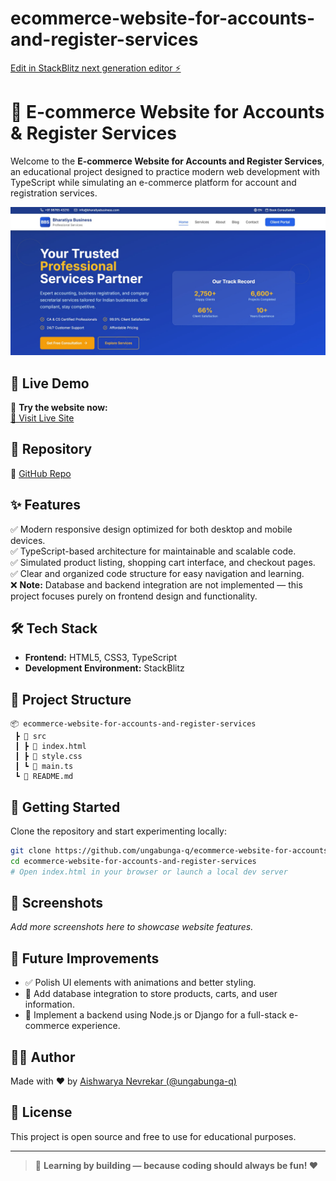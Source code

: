 # ecommerce-website-for-accounts-and-register-services

[Edit in StackBlitz next generation editor ⚡️](https://stackblitz.com/~/github.com/ungabunga-q/ecommerce-website-for-accounts-and-register-services)

# 🛒 E-commerce Website for Accounts & Register Services

Welcome to the **E-commerce Website for Accounts and Register Services**, an educational project designed to practice modern web development with TypeScript while simulating an e-commerce platform for account and registration services.

![Project Banner](./Screenshot%202025-07-02%20112208.jpg)

## 🌟 Live Demo

🚀 **Try the website now:**  
[🔗 Visit Live Site](https://sb1ixopurpo-z3tz--5173--6e337437.local-credentialless.webcontainer.io/)

## 📂 Repository

🔗 [GitHub Repo](https://github.com/ungabunga-q/ecommerce-website-for-accounts-and-register-services)

## ✨ Features

✅ Modern responsive design optimized for both desktop and mobile devices.  
✅ TypeScript-based architecture for maintainable and scalable code.  
✅ Simulated product listing, shopping cart interface, and checkout pages.  
✅ Clear and organized code structure for easy navigation and learning.  
❌ **Note:** Database and backend integration are not implemented — this project focuses purely on frontend design and functionality.

## 🛠️ Tech Stack

- **Frontend:** HTML5, CSS3, TypeScript
- **Development Environment:** StackBlitz

## 📌 Project Structure

```
📦 ecommerce-website-for-accounts-and-register-services
 ┣ 📁 src
 ┃ ┣ 📄 index.html
 ┃ ┣ 📄 style.css
 ┃ ┗ 📄 main.ts
 ┗ 📄 README.md
```

## 🚀 Getting Started

Clone the repository and start experimenting locally:

```bash
git clone https://github.com/ungabunga-q/ecommerce-website-for-accounts-and-register-services.git
cd ecommerce-website-for-accounts-and-register-services
# Open index.html in your browser or launch a local dev server
```

## 📸 Screenshots

_Add more screenshots here to showcase website features._

## 🚧 Future Improvements

- ✅ Polish UI elements with animations and better styling.
- 🚧 Add database integration to store products, carts, and user information.
- 🚧 Implement a backend using Node.js or Django for a full-stack e-commerce experience.

## 👩‍💻 Author

Made with ❤️ by [Aishwarya Nevrekar (@ungabunga-q)](https://github.com/ungabunga-q)

## 📜 License

This project is open source and free to use for educational purposes.

---

> 🌟 **Learning by building — because coding should always be fun! ❤️**
